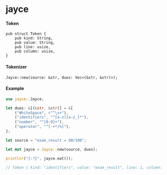 # jayce

#### Token

```rust,ignore
pub struct Token {
    pub kind: String,
    pub value: String,
    pub line: usize,
    pub column: usize,
}
```

#### Tokenizer

```rust,ignore
Jayce::new(source: &str, duos: Vec<(&str, &str)>);
```

#### Example

```rust
use jayce::Jayce;

let duos: &[(&str, &str)] = &[
    ("WhiteSpace", r"^\s+"),
    ("identifiers", "^[a-z][a-z_]*"),
    ("number", "^[0-9]+"),
    ("operator", "^[-+*/%]"),
];

let source = "exam_result = 90/100";

let mut jayce = Jayce::new(source, duos);

println!("{:?}", jayce.eat());

// Token { kind: "identifiers", value: "exam_result", line: 1, column: 12 }
```
